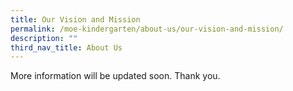 ```yaml
---
title: Our Vision and Mission
permalink: /moe-kindergarten/about-us/our-vision-and-mission/
description: ""
third_nav_title: About Us
---
```




More information will be updated soon. Thank you.